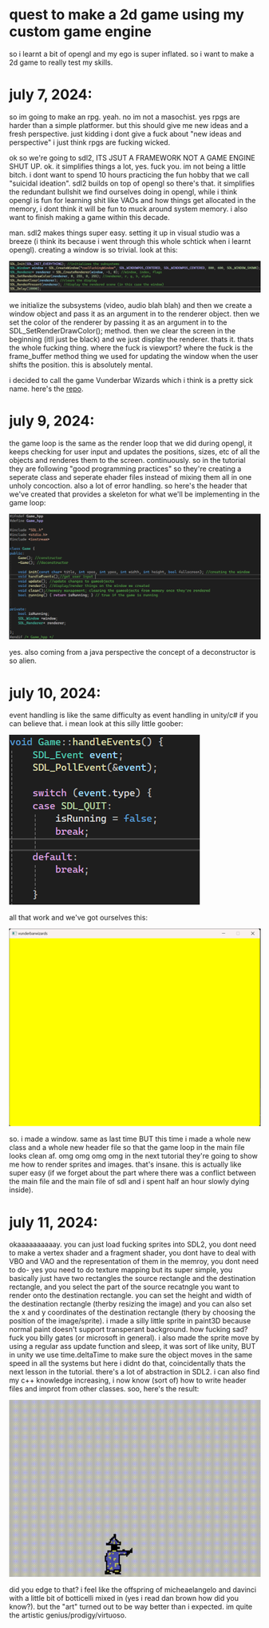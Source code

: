 # quest to make a 2d game using my custom game engine
so i learnt a bit of opengl and my ego is super inflated. so i want to make a 2d game to really test my skills.

# july 7, 2024:
so im going to make an rpg. yeah. no im not a masochist. yes rpgs are harder than a simple platformer. but this should give me new ideas and a fresh perspective. just kidding i dont give a fuck about "new ideas and perspective" i just think rpgs are fucking wicked. 

ok so we're going to sdl2, ITS JSUT A FRAMEWORK NOT A GAME ENGINE SHUT UP. ok. it simplifies things a lot, yes. fuck you. im not being a little bitch. i dont want to spend 10 hours practicing the fun hobby that we call "suicidal ideation". sdl2 builds on top of opengl so there's that. it simplifies the redundant bullshit we find ourselves doing in opengl, while i think opengl is fun for learning shit like VAOs and how things get allocated in the memory, i dont think it will be fun to muck around system memory. i also want to finish making a game within this decade.

man. sdl2 makes things super easy. setting it up in visual studio was a breeze (i think its because i went through this whole schtick when i learnt opengl). creating a window is so trivial. look at this:

![easywindows](/images/imagesforrpg/1.png)

we initialize the subsystems (video, audio blah blah) and then we create a window object and pass it as an argument in to the renderer object. then we set the color of the renderer by passing it as an argument in to the SDL_SetRenderDrawColor(); method. then we clear the screen in the beginning (itll just be black) and we just display the renderer. thats it. thats the whole fucking thing. where the fuck is viewport? where the fuck is the frame_buffer method thing we used for updating the window when the user shifts the position. this is absolutely mental.

i decided to call the game Vunderbar Wizards which i think is a pretty sick name. here's the [repo](https://github.com/wheatgreaser/vunderbarwizards).

# july 9, 2024:
the game loop is the same as the render loop that we did during opengl, it keeps checking for user input and updates the positions, sizes, etc of all the objects and renderes them to the screen. continuously. so in the tutorial they are following "good programming practices" so they're creating a seperate class and seperate ehader files instead of mixing them all in one unholy concoction. also a lot of error handling. so here's the header that we've created that provides a skeleton for what we'll be implementing in the game loop:

![headerclasssperatefile](/images/imagesforrpg/2.png)

yes. also coming from a java perspective the concept of a deconstructor is so alien.

# july 10, 2024:
event handling is like the same difficulty as event handling in unity/c# if you can believe that. i mean look at this silly little goober:

![easyeventhandling](/images/imagesforrpg/3.png)

all that work and we've got ourselves this:

![goofy ahh](/images/imagesforrpg/4.png)

so. i made a window. same as last time BUT this time i made a whole new class and a whole new header file so that the game loop in the main file looks clean af. omg omg omg omg in the next tutorial they're going to show me how to render sprites and images. that's insane. this is actually like super easy (if we forget about the part where there was a conflict between the main file and the main file of sdl and i spent half an hour slowly dying inside).

# july 11, 2024:
okaaaaaaaaaay. you can just load fucking sprites into SDL2, you dont need to make a vertex shader and a fragment shader, you dont have to deal with VBO and VAO and the representation of them in the memroy, you dont need to do- yes you need to do texture mapping but its super simple, you basically just have two rectangles the source rectangle and the destination rectangle, and you select the part of the source recatngle you want to render onto the destination rectangle. you can set the height and width of the destination rectangle (therby resizing the image) and you can also set the x and y coordinates of the destination rectangle (thery by choosing the position of the image/sprite). i made a silly little sprite in paint3D because normal paint doesn't support transperant background. how fucking sad? fuck you billy gates (or microsoft in general). i also made the sprite move by using a regular ass update function and sleep, it was sort of like unity, BUT in unity we use time.deltaTime to make sure the object moves in the same speed in all the systems but here i didnt do that, coincidentally thats the next lesson in the tutorial. there's a lot of abstraction in SDL2. i can also find my c++ knowledge increasing, i now know (sort of) how to write header files and improt from other classes. soo, here's the result:

![yo yo yo](/images/imagesforrpg/5.gif)

did you edge to that? i feel like the offspring of micheaelangelo and davinci with a little bit of botticelli mixed in (yes i read dan brown how did you know?). but the "art" turned out to be way better than i expected. im quite the artistic genius/prodigy/virtuoso. 

